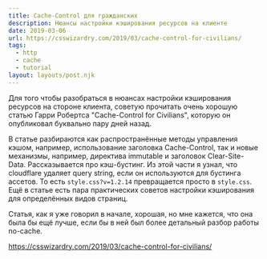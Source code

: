 ```yaml
---
title: Cache-Control для гражданских
description: Нюансы настройки кэширования ресурсов на клиенте
date: 2019-03-06
url: https://csswizardry.com/2019/03/cache-control-for-civilians/
tags:
  - http
  - cache
  - tutorial
layout: layouts/post.njk
---
```

Для того чтобы разобраться в нюансах настройки кэширования ресурсов на стороне клиента, советую прочитать очень хорошую статью Гарри Робертса "Cache-Control for Civilians", которую он опубликовал буквально пару дней назад.

В статье разбираются как распространённые методы управления кэшом, например, использование заголовка Cache-Control, так и новые механизмы, например, директива immutable и заголовок Clear-Site-Data. Рассказывается про кэш-бустинг. Из этой части я узнал, что cloudflare удаляет query string, если он используются для бустинга ассетов. То есть `style.css?v=1.2.14` превращается просто в `style.css`. Ещё в статье есть пара практических советов настройки кэширования для определённых видов страниц.

Статья, как я уже говорил в начале, хорошая, но мне кажется, что она была бы ещё лучше, если бы в ней был более детальный разбор работы no-cache.

https://csswizardry.com/2019/03/cache-control-for-civilians/
